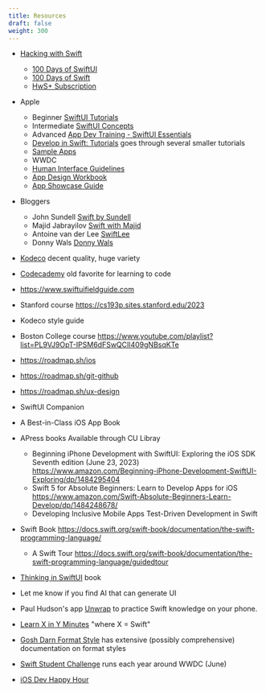 ```yaml
---
title: Resources
draft: false
weight: 300
---
```


- [Hacking with Swift](https://www.hackingwithswift.com/)
	- [100 Days of SwiftUI](https://www.hackingwithswift.com/100/swiftui)
	- [100 Days of Swift](https://www.hackingwithswift.com/100/swift)
	- [HwS+ Subscription](https://www.hackingwithswift.com/plus)
- Apple
	- Beginner [SwiftUI Tutorials](https://developer.apple.com/tutorials/swiftui)
	- Intermediate [SwiftUI Concepts](https://developer.apple.com/tutorials/swiftui-concepts)
	- Advanced [App Dev Training - SwiftUI Essentials](https://developer.apple.com/tutorials/app-dev-training/#swiftui-essentials)
	- [Develop in Swift: Tutorials](https://developer.apple.com/tutorials/develop-in-swift) goes through several smaller tutorials
	- [Sample Apps](https://developer.apple.com/tutorials/sample-apps/)
	- WWDC
	- [Human Interface Guidelines](https://developer.apple.com/design/human-interface-guidelines)
	- [App Design Workbook](https://www.apple.com/au/education/docs/app-design-workbook-AU.pdf)
	- [App Showcase Guide](https://www.apple.com/education/docs/app-showcase-guide.pdf)
- Bloggers
	- John Sundell [Swift by Sundell](https://www.swiftbysundell.com/)
	- Majid Jabrayilov [Swift with Majid](https://swiftwithmajid.com/)
	- Antoine van der Lee [SwiftLee](https://www.avanderlee.com/)
	- Donny Wals [Donny Wals](https://www.donnywals.com/)
- [Kodeco](https://www.kodeco.com/) decent quality, huge variety
- [Codecademy](https://www.codecademy.com/learn/learn-swift) old favorite for learning to code
- https://www.swiftuifieldguide.com
- Stanford course https://cs193p.sites.stanford.edu/2023
- Kodeco style guide
- Boston College course https://www.youtube.com/playlist?list=PL9VJ9OpT-IPSM6dFSwQCIl409gNBsqKTe
- https://roadmap.sh/ios
- https://roadmap.sh/git-github
- https://roadmap.sh/ux-design

- SwiftUI Companion
- A Best-in-Class iOS App Book
- APress books Available through CU Libray
	- Beginning iPhone Development with SwiftUI: Exploring the iOS SDK Seventh edition (June 23, 2023) https://www.amazon.com/Beginning-iPhone-Development-SwiftUI-Exploring/dp/1484295404
	- Swift 5 for Absolute Beginners: Learn to Develop Apps for iOS https://www.amazon.com/Swift-Absolute-Beginners-Learn-Develop/dp/1484248678/
	- Developing Inclusive Mobile Apps
	Test-Driven Development in Swift
- Swift Book https://docs.swift.org/swift-book/documentation/the-swift-programming-language/
	- A Swift Tour https://docs.swift.org/swift-book/documentation/the-swift-programming-language/guidedtour
- [Thinking in SwiftUI](https://www.objc.io/books/thinking-in-swiftui/) book
- Let me know if you find AI that can generate UI
- Paul Hudson's app [Unwrap](https://www.hackingwithswift.com/unwrap) to practice Swift knowledge on your phone.
- [Learn X in Y Minutes](https://learnxinyminutes.com/docs/swift/) "where X = Swift"
- [Gosh Darn Format Style](https://goshdarnformatstyle.com) has extensive (possibly comprehensive) documentation on format styles
- [Swift Student Challenge](https://developer.apple.com/swift-student-challenge/) runs each year around WWDC (June) 
- [iOS Dev Happy Hour](https://www.iosdevhappyhour.com)
